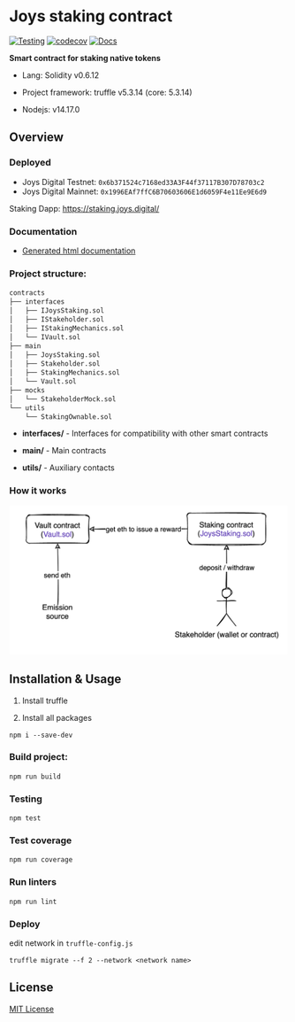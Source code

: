 # Joys staking contract

[![Testing](https://github.com/Joys-digital/staking-contract/actions/workflows/testing.yaml/badge.svg)](https://github.com/Joys-digital/staking-contract/actions/workflows/testing.yaml)
[![codecov](https://codecov.io/gh/Joys-digital/staking-contract/branch/master/graph/badge.svg?token=4B7AYDKXHS)](https://codecov.io/gh/Joys-digital/staking-contract)
[![Docs](https://img.shields.io/badge/docs-%F0%9F%93%84-success)](https://joys-digital.github.io/staking-contract/)

**Smart contract for staking native tokens**

- Lang: Solidity v0.6.12

- Project framework: truffle v5.3.14 (core: 5.3.14)

- Nodejs: v14.17.0

## Overview

### Deployed

- Joys Digital Testnet: ```0x6b371524c7168ed33A3F44f37117B307D78703c2```
- Joys Digital Mainnet: ```0x1996EAf7ffC6B70603606E1d6059F4e11Ee9E6d9```

Staking Dapp: https://staking.joys.digital/

### Documentation

- [Generated html documentation](https://joys-digital.github.io/staking-contract/)

### Project structure:

```
contracts
├── interfaces
│   ├── IJoysStaking.sol
│   ├── IStakeholder.sol
│   ├── IStakingMechanics.sol
│   └── IVault.sol
├── main
│   ├── JoysStaking.sol
│   ├── Stakeholder.sol
│   ├── StakingMechanics.sol
│   └── Vault.sol
├── mocks
│   └── StakeholderMock.sol
└── utils
    └── StakingOwnable.sol
```

- __interfaces/__ - Interfaces for compatibility with other smart contracts

- __main/__ - Main contracts

- __utils/__ - Auxiliary contacts

### How it works

![architecture picture](./img/architecture.png)

## Installation & Usage

1. Install truffle

2. Install all packages
```
npm i --save-dev
```

### Build project:

```
npm run build
```

### Testing

```
npm test
```

### Test coverage

```
npm run coverage
```

### Run linters

```
npm run lint
```

### Deploy

edit network in ```truffle-config.js```
```
truffle migrate --f 2 --network <network name>
```

## License

[MIT License](./LICENSE)
